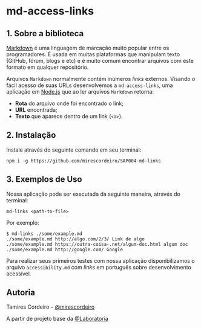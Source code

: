 # md-access-links

## 1. Sobre a biblioteca

[Markdown](https://pt.wikipedia.org/wiki/Markdown) é uma linguagem de marcação
muito popular entre os programadores. É usada em muitas plataformas que
manipulam texto (GitHub, fórum, blogs e etc) e é muito comum encontrar arquivos
com este formato em qualquer repositório.

Arquivos `Markdown` normalmente contém inúmeros _links_ externos.
Visando o fácil acesso de suas URLs desenvolvemos a `md-access-links`, uma aplicação em 
[Node.js](https://nodejs.org/) que ao ler arquivos `Markdown` retorna: 

* **Rota** do arquivo onde foi encontrado o link;
* **URL** encontrada;
* **Texto** que aparece dentro de um link (`<a>`).

## 2. Instalação

Instale através do seguinte comando em seu terminal:

```
npm i -g https://github.com/mirescordeiro/SAP004-md-links
```

## 3. Exemplos de Uso

Nossa aplicação pode ser executada da seguinte maneira, através do terminal:

`md-links <path-to-file>`

Por exemplo:

```
$ md-links ./some/example.md
./some/example.md http://algo.com/2/3/ Link de algo
./some/example.md https://outra-coisa-.net/algum-doc.html algum doc
./some/example.md http://google.com/ Google
```

Para realizar seus primeiros testes com nossa aplicação disponibilizamos o arquivo `accessibility.md`
com _links_ em português sobre desenvolvimento acessível.

## Autoria

Tamires Cordeiro – [@mirescordeiro](https://twitter.com/mirescordeiro)

A partir de projeto base da [@Laboratoria](https://github.com/Laboratoria)
